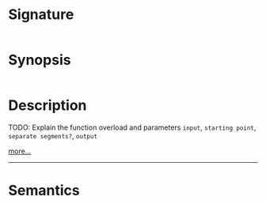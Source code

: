 # Signature
```vikid-signature
```

# Synopsis
```vikid-synopsis
```

# Description
TODO: Explain the function overload and parameters `input`, `starting point`, `separate segments?`, `output`

[more...](https://www.html5canvastutorials.com/tutorials/html5-canvas-paths)

----
# Semantics